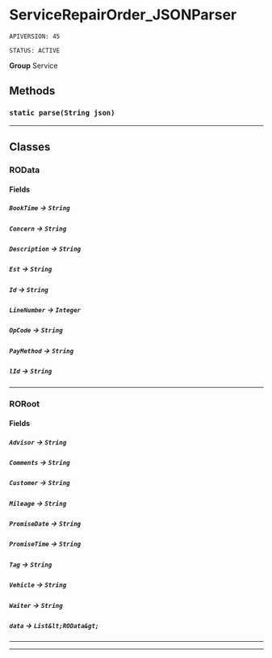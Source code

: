 # ServiceRepairOrder_JSONParser

`APIVERSION: 45`

`STATUS: ACTIVE`



**Group** Service

## Methods
### `static parse(String json)`
---
## Classes
### ROData
#### Fields

##### `BookTime` → `String`


##### `Concern` → `String`


##### `Description` → `String`


##### `Est` → `String`


##### `Id` → `String`


##### `LineNumber` → `Integer`


##### `OpCode` → `String`


##### `PayMethod` → `String`


##### `lId` → `String`


---

### RORoot
#### Fields

##### `Advisor` → `String`


##### `Comments` → `String`


##### `Customer` → `String`


##### `Mileage` → `String`


##### `PromiseDate` → `String`


##### `PromiseTime` → `String`


##### `Tag` → `String`


##### `Vehicle` → `String`


##### `Waiter` → `String`


##### `data` → `List&lt;ROData&gt;`


---

---
